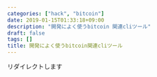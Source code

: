 ```yaml
---
categories: ["hack", "bitcoin"]
date: 2019-01-15T01:33:18+09:00
description: "開発によく使うbitcoin 関連cliツール"
draft: false
tags: []
title: 開発によく使うbitcoin関連cliツール
---
```



リダイレクトします

<meta http-equiv="refresh" content="0;URL=https://medium.com/blockchain-engineer-blog/%E9%96%8B%E7%99%BA%E3%81%AB%E3%82%88%E3%81%8F%E4%BD%BF%E3%81%86bitcoin-%E9%96%A2%E9%80%A3cli%E3%83%84%E3%83%BC%E3%83%AB-12006691b4a1">

